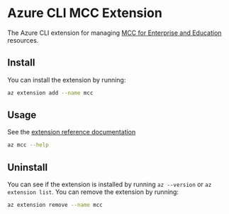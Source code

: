 # Azure CLI MCC Extension #
The Azure CLI extension for managing [MCC for Enterprise and Education](https://aka.ms/MCC-Ent-ProgramInformation) resources. 

## Install ##
You can install the extension by running:
``` sh
az extension add --name mcc
```

## Usage ##
See the [extension reference documentation](https://aka.ms/MCCEnt-CLI)

``` sh
az mcc --help
```

## Uninstall ##
You can see if the extension is installed by running `az --version` or `az extension list`. You can remove the extension by running:
``` sh
az extension remove --name mcc
```


